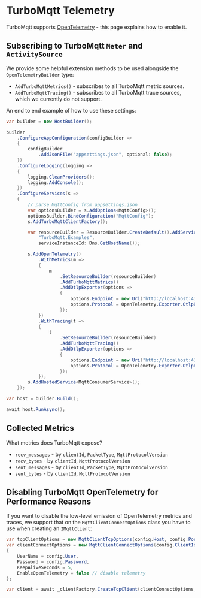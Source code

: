 # TurboMqtt Telemetry

TurboMqtt supports [OpenTelemetry](https://opentelemetry.io/) - this page explains how to enable it.

## Subscribing to TurboMqtt `Meter` and `ActivitySource`

We provide some helpful extension methods to be used alongside the `OpenTelemetryBuilder` type:

* `AddTurboMqttMetrics()` - subscribes to all TurboMqtt metric sources.
* `AddTurboMqttTracing()` - subscribes to all TurboMqtt trace sources, which we currently do not support.

An end to end example of how to use these settings:

```csharp
var builder = new HostBuilder();

builder
    .ConfigureAppConfiguration(configBuilder =>
    {
        configBuilder
            .AddJsonFile("appsettings.json", optional: false);
    })
    .ConfigureLogging(logging =>
    {
        logging.ClearProviders();
        logging.AddConsole();
    })
    .ConfigureServices(s =>
    {
        // parse MqttConfig from appsettings.json
        var optionsBuilder = s.AddOptions<MqttConfig>();
        optionsBuilder.BindConfiguration("MqttConfig");
        s.AddTurboMqttClientFactory();

        var resourceBuilder = ResourceBuilder.CreateDefault().AddService("DevNullConsumer",
            "TurboMqtt.Examples",
            serviceInstanceId: Dns.GetHostName());

        s.AddOpenTelemetry()
            .WithMetrics(m =>
            {
                m
                    .SetResourceBuilder(resourceBuilder)
                    .AddTurboMqttMetrics()
                    .AddOtlpExporter(options =>
                    {
                        options.Endpoint = new Uri("http://localhost:4317"); // Replace with the appropriate endpoint
                        options.Protocol = OpenTelemetry.Exporter.OtlpExportProtocol.Grpc; // or HttpProtobuf
                    });
            })
            .WithTracing(t =>
            {
                t
                    .SetResourceBuilder(resourceBuilder)
                    .AddTurboMqttTracing()
                    .AddOtlpExporter(options =>
                    {
                        options.Endpoint = new Uri("http://localhost:4317"); // Replace with the appropriate endpoint
                        options.Protocol = OpenTelemetry.Exporter.OtlpExportProtocol.Grpc; // or HttpProtobuf
                    });
            });
        s.AddHostedService<MqttConsumerService>();
    });

var host = builder.Build();

await host.RunAsync();
```

## Collected Metrics

What metrics does TurboMqtt expose?

* `recv_messages` - by `clientId`, `PacketType`, `MqttProtocolVersion`
* `recv_bytes` - by `clientId`, `MqttProtocolVersion`
* `sent_messages` - by `clientId`, `PacketType`, `MqttProtocolVersion`
* `sent_bytes` - by `clientId`, `MqttProtocolVersion`

## Disabling TurboMqtt OpenTelemetry for Performance Reasons

If you want to disable the low-level emission of OpenTelemetry metrics and traces, we support that on the `MqttClientConnectOptions` class you have to use when creating an `IMqttClient`:

```csharp
var tcpClientOptions = new MqttClientTcpOptions(config.Host, config.Port);
var clientConnectOptions = new MqttClientConnectOptions(config.ClientId, MqttProtocolVersion.V3_1_1)
{
    UserName = config.User,
    Password = config.Password,
    KeepAliveSeconds = 5,
    EnableOpenTelemetry = false // disable telemetry
};

var client = await _clientFactory.CreateTcpClient(clientConnectOptions, tcpClientOptions);
```